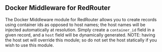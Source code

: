## Docker Middleware for RedRouter
The Docker Middleware module for RedRouter allows you to create records using container ids as opposed to host names; the host names will be injected automatically at resolution.  Simply create a `container_id` field in a given record, and a `host` field will be dynamically generated.  NOTE: having the host set will override this module; so do not set the host statically if you wish to use this module.
